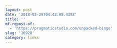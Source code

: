 ```yaml
---
layout: post
date: '2018-03-29T04:42:08.439Z'
title: ''
mf-repost-of:
  - 'https://pragmaticstudio.com/unpacked-bingo'
slug: '16928'
category: links
---
```

